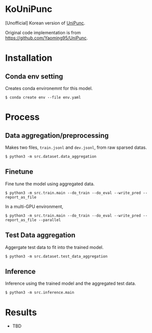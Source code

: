 # KoUniPunc

[Unofficial] Korean version of [UniPunc](https://ieeexplore.ieee.org/document/9747131).

Original code implementation is from https://github.com/Yaoming95/UniPunc.

# Installation

## Conda env setting
Creates conda environemnt for this model.
```
$ conda create env --file env.yaml
```

# Process

## Data aggregation/preprocessing
Makes two files, `train.jsonl` and `dev.jsonl`, from raw sparsed datas.
```
$ python3 -m src.dataset.data_aggregation
```


## Finetune
Fine tune the model using aggregated data.
```
$ python3 -m src.train.main --do_train --do_eval --write_pred --report_as_file
```

In a multi-GPU environment,
```
$ python3 -m src.train.main --do_train --do_eval --write_pred --report_as_file --parallel
```

## Test Data aggregation
Aggergate test data to fit into the trained model.
```
$ python3 -m src.dataset.test_data_aggregation
```

## Inference
Inference using the trained model and the aggregated test data.
```
$ python3 -m src.inference.main
```


# Results
- TBD